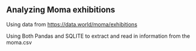 ## Analyzing Moma exhibitions

Using data from https://data.world/moma/exhibitions

Using Both Pandas and SQLITE to extract and read in information from the moma.csv
